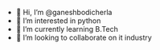 - 👋 Hi, I’m @ganeshbodicherla
- 👀 I’m interested in python 
- 🌱 I’m currently learning B.Tech
- 💞️ I’m looking to collaborate on it industry 
  

<!---
ganeshbodicherla/ganeshbodicherla is a ✨ special ✨ repository because its `README.md` (this file) appears on your GitHub profile.
You can click the Preview link to take a look at your changes.
--->
